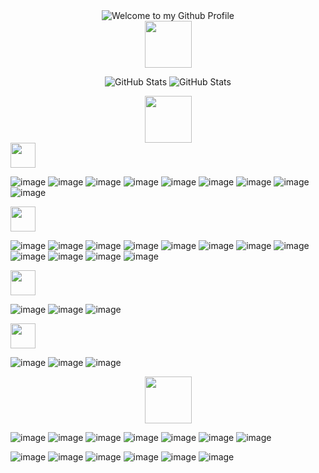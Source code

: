 <div align="center">
  <img src="https://github.com/user-attachments/assets/6ee11405-40c2-4021-96dc-ab4745cb6d12" style="max-width: 100%;" alt="Welcome to my Github Profile" />
</div>

<div align="center">
  <img height="75" src="https://github.com/user-attachments/assets/723ae451-2751-429c-8f28-5022ec92fd7c"/>

  ![GitHub Stats](https://github-readme-stats.vercel.app/api?username=JulesGresset&theme=ayu-mirage&show_icons=true&hide_border=true&count_private=true)
  ![GitHub Stats](https://github-readme-stats.vercel.app/api/top-langs/?username=JulesGresset&theme=ayu-mirage&show_icons=true&hide_border=true&layout=compact)
</div>

<div align="center">
  <img height="75" src="https://github.com/user-attachments/assets/b04273c4-978a-4fe8-b466-a431d339b900"/>
</div>

<img height="40" src="https://github.com/user-attachments/assets/48c03d8c-9860-4284-8e55-f1b184750de5"/>

![image](https://img.shields.io/badge/C-00599C?style=for-the-badge&logo=c&logoColor=white)
![image](https://img.shields.io/badge/C%2B%2B-00599C?style=for-the-badge&logo=c%2B%2B&logoColor=whit)
![image](https://img.shields.io/badge/CSS3-1572B6?style=for-the-badge&logo=css3&logoColor=white)
![image](https://img.shields.io/badge/Haskell-5D4F85?style=for-the-badge&logo=haskell&logoColor=white)
![image](https://img.shields.io/badge/HTML5-E34F26?style=for-the-badge&logo=html5&logoColor=white)
![image](https://img.shields.io/badge/JavaScript-323330?style=for-the-badge&logo=javascript&logoColor=F7DF1E)
![image](https://img.shields.io/badge/json-5E5C5C?style=for-the-badge&logo=json&logoColor=white)
![image](https://img.shields.io/badge/PHP-777BB4?style=for-the-badge&logo=php&logoColor=white)
![image](https://img.shields.io/badge/TypeScript-007ACC?style=for-the-badge&logo=typescript&logoColor=white)

<img height="40" src="https://github.com/user-attachments/assets/afc880ea-77a6-4870-827e-e72f5126d5cb"/>

![image](https://img.shields.io/badge/Bootstrap-563D7C?style=for-the-badge&logo=bootstrap&logoColor=white)
![image](https://img.shields.io/badge/CMake-064F8C?style=for-the-badge&logo=cmake&logoColor=white)
![image](https://img.shields.io/badge/Expo-1B1F23?style=for-the-badge&logo=expo&logoColor=white)
![image](https://img.shields.io/badge/Express%20js-000000?style=for-the-badge&logo=express&logoColor=white)
![image](https://img.shields.io/badge/nestjs-E0234E?style=for-the-badge&logo=nestjs&logoColor=white)
![image](https://img.shields.io/badge/Node%20js-339933?style=for-the-badge&logo=nodedotjs&logoColor=white)
![image](https://img.shields.io/badge/Tailwind_CSS-38B2AC?style=for-the-badge&logo=tailwind-css&logoColor=white)
![image](https://img.shields.io/badge/Swagger-85EA2D?style=for-the-badge&logo=Swagger&logoColor=white)
![image](https://img.shields.io/badge/SFML-8CC445?style=for-the-badge&logo=sfml&logoColor=white)
![image](https://img.shields.io/badge/React-20232A?style=for-the-badge&logo=react&logoColor=61DAFB)
![image](https://img.shields.io/badge/React_Native-20232A?style=for-the-badge&logo=react&logoColor=61DAFB)
![image](https://img.shields.io/badge/Material%20UI-007FFF?style=for-the-badge&logo=mui&logoColor=white)

<img height="40" src="https://github.com/user-attachments/assets/fed6c11b-7178-42f2-8667-bd99ff6730ab"/>

![image](https://img.shields.io/badge/GitHub_Actions-2088FF?style=for-the-badge&logo=github-actions&logoColor=white)
![image](https://img.shields.io/badge/OVH%20Cloud-123F6D?style=for-the-badge&logo=ovh&logoColor=white)
![image](https://img.shields.io/badge/Docker-2CA5E0?style=for-the-badge&logo=docker&logoColor=white)

<img height="40" src="https://github.com/user-attachments/assets/c7e64049-5916-47bb-be16-b41604a50552"/>

![image](https://img.shields.io/badge/MongoDB-4EA94B?style=for-the-badge&logo=mongodb&logoColor=white)
![image](https://img.shields.io/badge/MySQL-005C84?style=for-the-badge&logo=mysql&logoColor=white)
![image](https://img.shields.io/badge/phpmyadmin-6C78AF?style=for-the-badge&logo=phpmyadmin&logoColor=white)

<div align="center">
  <img height="75" src="https://github.com/user-attachments/assets/fd706088-5bfc-4c59-8d9a-a384df021e19"/>
</div>

![image](https://img.shields.io/badge/Adobe%20Creative%20Cloud-DA1F26?style=for-the-badge&logo=Adobe%20Creative%20Cloud&logoColor=white)
![image](https://img.shields.io/badge/Adobe%20Photoshop-31A8FF?style=for-the-badge&logo=Adobe%20Photoshop&logoColor=black)
![image](https://img.shields.io/badge/Adobe%20Premiere%20Pro-9999FF?style=for-the-badge&logo=Adobe%20Premiere%20Pro&logoColor=white)
![image](https://img.shields.io/badge/Adobe%20XD-470137?style=for-the-badge&logo=Adobe%20XD&logoColor=#FF61F6)
![image](https://img.shields.io/badge/Canva-%2300C4CC.svg?&style=for-the-badge&logo=Canva&logoColor=white)
![image](https://img.shields.io/badge/Figma-F24E1E?style=for-the-badge&logo=figma&logoColor=white)
![image](https://img.shields.io/badge/solidworks-005386?style=for-the-badge&logo=dassaultsystemes&logoColor=white)


![image](https://img.shields.io/badge/Postman-FF6C37?style=for-the-badge&logo=Postman&logoColor=white)
![image](https://img.shields.io/badge/Markdown-000000?style=for-the-badge&logo=markdown&logoColor=white)
![image](https://img.shields.io/badge/GitKraken-179287?style=for-the-badge&logo=GitKraken&logoColor=white)
![image](https://img.shields.io/badge/eslint-3A33D1?style=for-the-badge&logo=eslint&logoColor=white)
![image](https://img.shields.io/badge/prettier-1A2C34?style=for-the-badge&logo=prettier&logoColor=F7BA3E)
![image](https://img.shields.io/badge/Microsoft_Office-D83B01?style=for-the-badge&logo=microsoft-office&logoColor=white)
